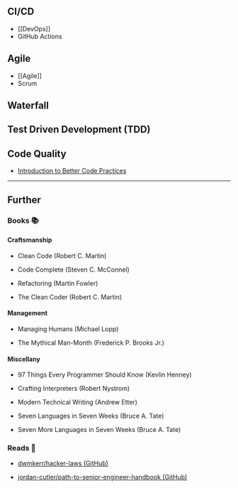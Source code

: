 ## CI/CD

- [[DevOps]]
- GitHub Actions
## Agile

- [[Agile]]
- Scrum
## Waterfall

## Test Driven Development (TDD)

## Code Quality

- [Introduction to Better Code Practices](https://peacockindia.mintlify.app/introduction)

---
## Further

### Books 📚

#### Craftsmanship

- Clean Code (Robert C. Martin)

- Code Complete (Steven C. McConnel)

- Refactoring (Martin Fowler)

- The Clean Coder (Robert C. Martin)

#### Management

- Managing Humans (Michael Lopp)

- The Mythical Man-Month (Frederick P. Brooks Jr.)

#### Miscellany

- 97 Things Every Programmer Should Know (Kevlin Henney)

- Crafting Interpreters (Robert Nystrom)

- Modern Technical Writing (Andrew Etter)

- Seven Languages in Seven Weeks (Bruce A. Tate)

- Seven More Languages in Seven Weeks (Bruce A. Tate)

### Reads 📄

- [dwmkerr/hacker-laws (GitHub)](https://github.com/dwmkerr/hacker-laws#readme)

- [jordan-cutler/path-to-senior-engineer-handbook (GitHub)](https://github.com/jordan-cutler/path-to-senior-engineer-handbook)
